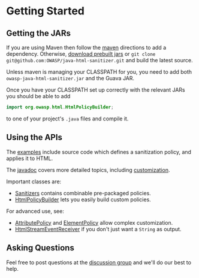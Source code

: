 # Getting Started

## Getting the JARs

If you are using Maven then follow the [maven](maven.md) directions to
add a dependency.  Otherwise,
[download prebuilt jars](https://search.maven.org/#artifactdetails%7Ccom.googlecode.owasp-java-html-sanitizer%7Cowasp-java-html-sanitizer%7C20180219.1%7Cjar)
or `git clone git@github.com:OWASP/java-html-sanitizer.git` and build
the latest source.

Unless maven is managing your CLASSPATH for you, you need to add both `owasp-java-html-sanitizer.jar` and the
Guava JAR.

Once you have your CLASSPATH set up correctly with the relevant JARs
you should be able to add

```Java
import org.owasp.html.HtmlPolicyBuilder;
```

to one of your project's `.java` files and compile it.

## Using the APIs

The
[examples](https://github.com/OWASP/java-html-sanitizer/tree/master/src/main/java/org/owasp/html/examples)
include source code which defines a sanitization policy, and applies
it to HTML.

The
[javadoc](http://javadoc.io/doc/com.googlecode.owasp-java-html-sanitizer/owasp-java-html-sanitizer/latest/)
covers more detailed topics, including
[customization](http://static.javadoc.io/com.googlecode.owasp-java-html-sanitizer/owasp-java-html-sanitizer/20180219.1/org/owasp/html/HtmlPolicyBuilder.html).

Important classes are:

  * [Sanitizers](http://static.javadoc.io/com.googlecode.owasp-java-html-sanitizer/owasp-java-html-sanitizer/20180219.1/org/owasp/html/Sanitizers.html) contains combinable pre-packaged policies.
  * [HtmlPolicyBuilder](http://static.javadoc.io/com.googlecode.owasp-java-html-sanitizer/owasp-java-html-sanitizer/20180219.1/org/owasp/html/HtmlPolicyBuilder.html) lets you easily build custom policies.

For advanced use, see:
  * [AttributePolicy](http://static.javadoc.io/com.googlecode.owasp-java-html-sanitizer/owasp-java-html-sanitizer/20180219.1/org/owasp/html/AttributePolicy.html) and [ElementPolicy](http://static.javadoc.io/com.googlecode.owasp-java-html-sanitizer/owasp-java-html-sanitizer/20180219.1/org/owasp/html/ElementPolicy.html) allow complex customization.
  * [HtmlStreamEventReceiver](http://static.javadoc.io/com.googlecode.owasp-java-html-sanitizer/owasp-java-html-sanitizer/20180219.1/org/owasp/html/HtmlStreamEventReceiver.html) if you don't just want a `String` as output.

## Asking Questions

Feel free to post questions at the
[discussion group](http://groups.google.com/group/owasp-java-html-sanitizer-support)
and we'll do our best to help.
